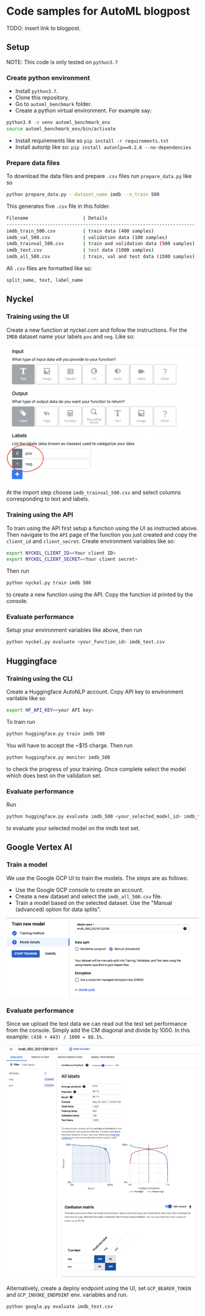 # Code samples for AutoML blogpost

TODO: insert link to blogpost.

## Setup

NOTE: This code is only tested on `python3.7`

### Create python environment

* Install `python3.7`.
* Clone this repository.
* Go to `automl_benchmark` folder.
* Create a python virtual environment. For example say:

```bash
python3.9 -m venv automl_benchmark_env
source automl_benchmark_env/bin/activate
```

* Install requirements like so `pip install -r requirements.txt`
* Install autonlp like so: `pip install autonlp==0.2.6 --no-dependencies`

### Prepare data files

To download the data files and prepare `.csv` files run `prepare_data.py` like so

```bash
python prepare_data.py --dataset_name imdb --n_train 500
```

This generates five `.csv` file in this folder.

```bash
Filename                    | Details
---------------------------------------------------------------------
imdb_train_500.csv          | train data (400 samples)
imdb_val_500.csv            | validation data (100 samples)
imdb_trainval_500.csv       | train and validation data (500 samples)
imdb_test.csv               | test data (1000 samples)
imdb_all_500.csv            | train, val and test data (1500 samples)
```

All `.csv` files are formatted like so:

```bash
split_name, text, label_name
```

## Nyckel

### Training using the UI

Create a new function at nyckel.com and follow the instructions. For the `IMDB` dataset name your labels `pos` and `neg`. Like so:

![image](instruction_images/nyckel_define_page.png)

At the import step choose `imdb_trainval_500.csv` and select columns corresponding to text and labels.

### Training using the API

To train using the API first setup a function using the UI as instructed above. Then navigate to the `API` page of the function you just created and copy the `client_id` and `client_secret`. Create environment variables like so:

```bash
export NYCKEL_CLIENT_ID=<Your client ID>
export NYCKEL_CLIENT_SECRET=<Your client secret>
```

Then run

```bash
python nyckel.py train imdb 500
```

to create a new function using the API. Copy the function id printed by the console.

### Evaluate performance

Setup your environment variables like above, then run

```bash
python nyckel.py evaluate <your_function_id> imdb_test.csv
```

## Huggingface

### Training using the CLI

Create a Huggingface AutoNLP account. Copy API key to environment varilable like so

```bash
export HF_API_KEY=<your API key>
```

To train run

```bash
python huggingface.py train imdb 500
```

You will have to accept the ~$15 charge. Then run

```bash
python huggingface.py monitor imdb_500
```

to check the progress of your training. Once complete select the model which does best on the validation set.

### Evaluate performance

Run

```bash
python huggingface.py evaluate imdb_500 <your_selected_model_id> imdb_test.csv
```

to evaluate your selected model on the imdb test set.

## Google Vertex AI

### Train a model

We use the Google GCP UI to train the models. The steps are as follows:

* Use the Google GCP console to create an account.
* Create a new dataset and select the `imdb_all_500.csv` file.
* Train a model based on the selected dataset. Use the "Manual (advanced) option for data splits".

![image](instruction_images/gcp_train.png)

### Evaluate performance

Since we upload the test data we can read out the test set performance from the console. Simply add the CM diagonal and divide by 1000. In this example: `(438 + 443) / 1000 = 88.1%`.

![image](instruction_images/gcp_stats.png)

Alternatively, create a deploy endpoint using the UI, set `GCP_BEARER_TOKEN` and `GCP_INVOKE_ENDPOINT` env. variables and run.

```bash
python google.py evaluate imdb_test.csv
```
